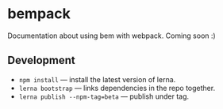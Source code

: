 bempack
=======

Documentation about using bem with webpack. Coming soon :)


## Development

- `npm install` — install the latest version of lerna.
- `lerna bootstrap` — links dependencies in the repo together.
- `lerna publish --npm-tag=beta` — publish under tag.
